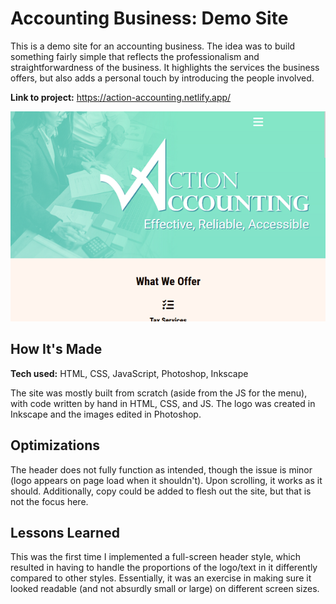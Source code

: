 # Accounting Business: Demo Site

This is a demo site for an accounting business. The idea was to build something fairly simple that reflects the professionalism and straightforwardness of the business. It highlights the services the business offers, but also adds a personal touch by introducing the people involved.

**Link to project:** https://action-accounting.netlify.app/ 

![alt tag](/accountThumb.png)

## How It's Made

**Tech used:** HTML, CSS, JavaScript, Photoshop, Inkscape

The site was mostly built from scratch (aside from the JS for the menu), with code written by hand in HTML, CSS, and JS. The logo was created in Inkscape and the images edited in Photoshop. 

## Optimizations

The header does not fully function as intended, though the issue is minor (logo appears on page load when it shouldn't). Upon scrolling, it works as it should. Additionally, copy could be added to flesh out the site, but that is not the focus here. 

## Lessons Learned

This was the first time I implemented a full-screen header style, which resulted in having to handle the proportions of the logo/text in it differently compared to other styles. Essentially, it was an exercise in making sure it looked readable (and not absurdly small or large) on different screen sizes. 
